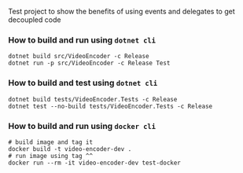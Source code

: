 Test project to show the benefits of using events and delegates to get decoupled code

### How to build and run using `dotnet cli`
```
dotnet build src/VideoEncoder -c Release
dotnet run -p src/VideoEncoder -c Release Test
``` 

### How to build and test using `dotnet cli`
```
dotnet build tests/VideoEncoder.Tests -c Release
dotnet test --no-build tests/VideoEncoder.Tests -c Release
``` 

### How to build and run using `docker cli`
```
# build image and tag it
docker build -t video-encoder-dev .
# run image using tag ^^
docker run --rm -it video-encoder-dev test-docker
```
